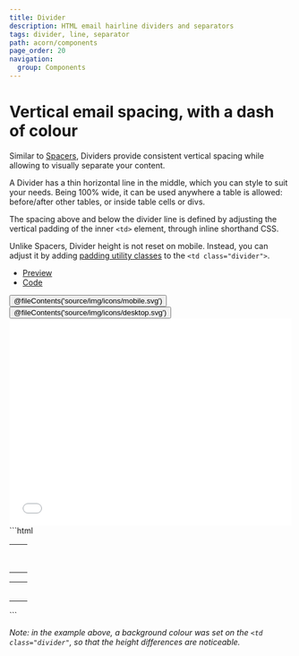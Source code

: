 ```yaml
---
title: Divider
description: HTML email hairline dividers and separators
tags: divider, line, separator
path: acorn/components
page_order: 20
navigation:
  group: Components
---
```


# Vertical email spacing, with a dash of colour

Similar to [Spacers](/acorn/components/spacer), Dividers provide consistent vertical spacing while allowing to visually separate your content. 

A Divider has a thin horizontal line in the middle, which you can style to suit your needs. Being 100% wide, it can be used anywhere a table is allowed: before/after other tables, or inside table cells or divs.

The spacing above and below the divider line is defined by adjusting the vertical padding of the inner `<td>` element, through inline shorthand CSS. 

Unlike Spacers, Divider height is not reset on mobile. Instead, you can adjust it by adding [padding utility classes](/acorn/utilities/spacing) to the `<td class="divider">`.

<div class="my-6">
    <ul class="tabs">
        <li class="active"><a href="#divider-preview">Preview</a></li>
        <li><a href="#divider-code">Code</a></li>
    </ul>    
    <div id="divider-preview" class="tab-panel" aria-expanded="true">
        <div class="py-4 bg-grey-lighter">
            <div class="hidden md:flex justify-around bg-grey-lighter pt-4 w-24 mx-auto">
                <button data-preview="mobile" class="text-grey">@fileContents('source/img/icons/mobile.svg')</button>
                <button data-preview="desktop" class="text-grey-darkest">@fileContents('source/img/icons/desktop.svg')</button>
            </div>
            <iframe src="/acorn/includes/components/divider.html" frameborder="0" width="100%" class="block mx-auto transition-all" style="min-height: 370px;"></iframe>
        </div>
    </div>    
    <div id="divider-code" class="tab-panel" markdown="1" aria-expanded="false">
```html
<!-- Same height on mobile -->
<table cellpadding="0" cellspacing="0" role="presentation" width="100%">
  <tr>
    <td class="divider" style="padding: 24px 16px;">
      <div style="background: #EEEEEE; height: 1px; line-height: 1px;">&zwnj;</div>
    </td>
  </tr>
</table>

<!-- Different height on mobile -->
<table cellpadding="0" cellspacing="0" role="presentation" width="100%">
  <tr>
    <td class="divider py-sm-24" style="padding: 16px;">
      <div style="background: #EEEEEE; height: 1px; line-height: 1px;">&zwnj;</div>
    </td>
  </tr>
</table>
```
    </div>
</div>

_Note: in the example above, a background colour was set on the `<td class="divider"`, so that the height differences are noticeable._
